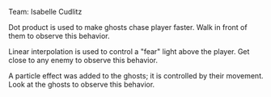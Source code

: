 Team: Isabelle Cudlitz

Dot product is used to make ghosts chase player faster. Walk in front of them to observe this behavior.

Linear interpolation is used to control a "fear" light above the player. Get close to any enemy to observe this behavior.

A particle effect was added to the ghosts; it is controlled by their movement. Look at the ghosts to observe this behavior. 